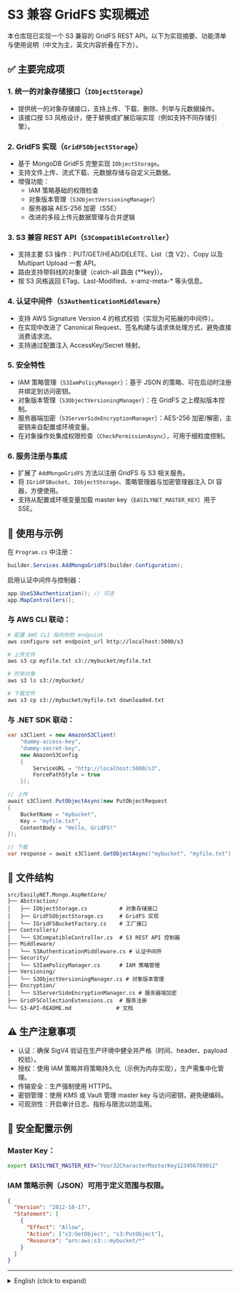 # S3 兼容 GridFS 实现概述

本仓库现已实现一个 S3 兼容的 GridFS REST API。以下为实现摘要、功能清单与使用说明（中文为主，英文内容折叠在下方）。

## ✅ 主要完成项

### 1. 统一的对象存储接口（`IObjectStorage`）

- 提供统一的对象存储接口，支持上传、下载、删除、列举与元数据操作。
- 该接口按 S3 风格设计，便于替换或扩展后端实现（例如支持不同存储引擎）。

### 2. GridFS 实现（`GridFSObjectStorage`）

- 基于 MongoDB GridFS 完整实现 `IObjectStorage`。
- 支持文件上传、流式下载、元数据存储与自定义元数据。
- 增强功能：
  - IAM 策略基础的权限检查
  - 对象版本管理（`S3ObjectVersioningManager`）
  - 服务器端 AES-256 加密（SSE）
  - 改进的多段上传元数据管理与合并逻辑

### 3. S3 兼容 REST API（`S3CompatibleController`）

- 支持主要 S3 操作：PUT/GET/HEAD/DELETE、List（含 V2）、Copy 以及 Multipart Upload 一套 API。
- 路由支持带斜线的对象键（catch-all 路由 {**key}）。
- 按 S3 风格返回 ETag、Last-Modified、x-amz-meta-* 等头信息。

### 4. 认证中间件（`S3AuthenticationMiddleware`）

- 支持 AWS Signature Version 4 的格式校验（实现为可拓展的中间件）。
- 在实现中改进了 Canonical Request、签名构建与请求体处理方式，避免直接消费请求流。
- 支持通过配置注入 AccessKey/Secret 映射。

### 5. 安全特性

- IAM 策略管理（`S3IamPolicyManager`）：基于 JSON 的策略、可在启动时注册并绑定到访问密钥。
- 对象版本管理（`S3ObjectVersioningManager`）：在 GridFS 之上模拟版本控制。
- 服务器端加密（`S3ServerSideEncryptionManager`）：AES-256 加密/解密，主密钥来自配置或环境变量。
- 在对象操作处集成权限检查（`CheckPermissionAsync`），可用于细粒度控制。

### 6. 服务注册与集成

- 扩展了 `AddMongoGridFS` 方法以注册 GridFS 与 S3 相关服务。
- 将 `IGridFSBucket`、`IObjectStorage`、策略管理器与加密管理器注入 DI 容器，方便使用。
- 支持从配置或环境变量加载 master key（`EASILYNET_MASTER_KEY`）用于 SSE。

## 🚀 使用与示例

在 `Program.cs` 中注册：

```csharp
builder.Services.AddMongoGridFS(builder.Configuration);
```

启用认证中间件与控制器：

```csharp
app.UseS3Authentication(); // 可选
app.MapControllers();
```

### 与 AWS CLI 联动：

```bash
# 配置 AWS CLI 指向你的 endpoint
aws configure set endpoint_url http://localhost:5000/s3

# 上传文件
aws s3 cp myfile.txt s3://mybucket/myfile.txt

# 列举对象
aws s3 ls s3://mybucket/

# 下载文件
aws s3 cp s3://mybucket/myfile.txt downloaded.txt
```

### 与 .NET SDK 联动：

```csharp
var s3Client = new AmazonS3Client(
    "dummy-access-key",
    "dummy-secret-key",
    new AmazonS3Config
    {
        ServiceURL = "http://localhost:5000/s3",
        ForcePathStyle = true
    });

// 上传
await s3Client.PutObjectAsync(new PutObjectRequest
{
    BucketName = "mybucket",
    Key = "myfile.txt",
    ContentBody = "Hello, GridFS!"
});

// 下载
var response = await s3Client.GetObjectAsync("mybucket", "myfile.txt");
```

## 📁 文件结构

```
src/EasilyNET.Mongo.AspNetCore/
├── Abstraction/
│   ├── IObjectStorage.cs          # 对象存储接口
│   ├── GridFSObjectStorage.cs     # GridFS 实现
│   └── IGridFSBucketFactory.cs    # 工厂接口
├── Controllers/
│   └── S3CompatibleController.cs  # S3 REST API 控制器
├── Middleware/
│   └── S3AuthenticationMiddleware.cs # 认证中间件
├── Security/
│   └── S3IamPolicyManager.cs      # IAM 策略管理
├── Versioning/
│   └── S3ObjectVersioningManager.cs # 对象版本管理
├── Encryption/
│   └── S3ServerSideEncryptionManager.cs # 服务器端加密
├── GridFSCollectionExtensions.cs  # 服务注册
└── S3-API-README.md              # 文档
```

## ⚠️ 生产注意事项

- 认证：确保 SigV4 验证在生产环境中健全并严格（时间、header、payload 校验）。
- 授权：使用 IAM 策略并将策略持久化（示例为内存实现），生产需集中化管理。
- 传输安全：生产强制使用 HTTPS。
- 密钥管理：使用 KMS 或 Vault 管理 master key 与访问密钥，避免硬编码。
- 可观测性：开启审计日志、指标与限流以防滥用。

## 🔐 安全配置示例

### Master Key：

```bash
export EASILYNET_MASTER_KEY="Your32CharacterMasterKey123456789012"
```

### IAM 策略示例（JSON）可用于定义范围与权限。

```json
{
  "Version": "2012-10-17",
  "Statement": [
    {
      "Effect": "Allow",
      "Action": ["s3:GetObject", "s3:PutObject"],
      "Resource": "arn:aws:s3:::mybucket/*"
    }
  ]
}
```

----------------------------------------------------------------
<details>
<summary style="font-size:14px">English (click to expand)</summary>

# S3 Compatible GridFS Implementation Complete

I have successfully implemented a S3-compatible REST API for MongoDB GridFS. Here's what has been accomplished:

## ✅ Completed Features

### 1. Unified Object Storage Interface (IObjectStorage)

- Created a common interface for object storage operations
- Supports PutObject, GetObject, DeleteObject, ListObjects, and metadata operations
- Compatible with S3-style APIs

### 2. GridFS Implementation (GridFSObjectStorage)

- Full implementation of IObjectStorage using MongoDB GridFS
- Handles file uploads, downloads, and metadata
- Supports custom metadata storage
- Enhanced Features:
  - Complete IAM policy-based permission checking
  - Full object versioning support using S3ObjectVersioningManager
  - Server-side encryption with AES-256
  - Improved multipart upload metadata management

### 3. S3 Compatible REST API (S3CompatibleController)

- PUT /{bucket}/{key}: Upload objects
- GET /{bucket}/{key}: Download objects
- DELETE /{bucket}/{key}: Delete objects
- HEAD /{bucket}/{key}: Get object metadata
- GET /{bucket}: List objects with pagination support

### 4. Authentication Middleware (S3AuthenticationMiddleware)

- Basic S3 signature validation
- Compatible with AWS Signature Version 4 format
- Extensible for production authentication
- Enhanced: Proper dependency injection and configuration options

### 5. Security Features

- IAM Policy Manager (S3IamPolicyManager): JSON-based access control policies
- Object Versioning (S3ObjectVersioningManager): Complete versioning support
- Server-Side Encryption (S3ServerSideEncryptionManager): AES-256 encryption with key management
- Permission Checking: Integrated policy evaluation for all operations

### 6. Service Registration

- Extended existing AddMongoGridFS method to register S3 services
- Automatic dependency injection setup
- Enhanced: Proper master key configuration from environment variables

## Usage Example

### Setup in Program.cs:

```csharp
builder.Services.AddMongoGridFS(builder.Configuration);
```

### Configure Middleware:

```csharp
app.UseS3Authentication(); // Optional
app.MapControllers();
```

### Use with AWS CLI:

```bash
# Configure AWS CLI to point to your endpoint
aws configure set endpoint_url http://localhost:5000/s3

# Upload a file
aws s3 cp myfile.txt s3://mybucket/myfile.txt

# List objects
aws s3 ls s3://mybucket/

# Download a file
aws s3 cp s3://mybucket/myfile.txt downloaded.txt
```

### Use with .NET SDK:

```csharp
var s3Client = new AmazonS3Client(
    "dummy-access-key",
    "dummy-secret-key",
    new AmazonS3Config
    {
        ServiceURL = "http://localhost:5000/s3",
        ForcePathStyle = true
    });

// Upload
await s3Client.PutObjectAsync(new PutObjectRequest
{
    BucketName = "mybucket",
    Key = "myfile.txt",
    ContentBody = "Hello, GridFS!"
});

// Download
var response = await s3Client.GetObjectAsync("mybucket", "myfile.txt");
```

## File Structure

```
src/EasilyNET.Mongo.AspNetCore/
├── Abstraction/
│   ├── IObjectStorage.cs
│   ├── GridFSObjectStorage.cs
│   └── IGridFSBucketFactory.cs
├── Controllers/
│   └── S3CompatibleController.cs
├── Middleware/
│   └── S3AuthenticationMiddleware.cs
├── Security/
│   └── S3IamPolicyManager.cs
├── Versioning/
│   └── S3ObjectVersioningManager.cs
├── Encryption/
│   └── S3ServerSideEncryptionManager.cs
├── GridFSCollectionExtensions.cs
└── S3-API-README.md
```

## Production Notes

- Authentication: Implement full AWS Signature Version 4 verification
- Authorization: Add IAM-style access control
- HTTPS: Use SSL/TLS in production
- Rate Limiting: Implement request throttling
- Master Key: Configure EASILYNET_MASTER_KEY environment variable for encryption
- Monitoring: Add logging and metrics

</details>
